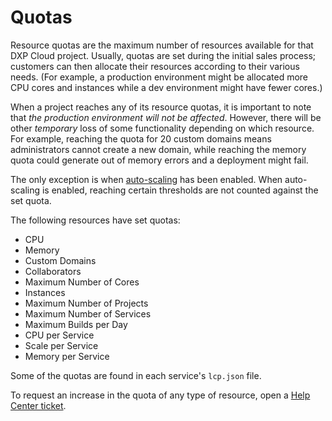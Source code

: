 # Quotas

Resource quotas are the maximum number of resources available for that DXP Cloud project. Usually, quotas are set during the initial sales process; customers can then allocate their resources according to their various needs. (For example, a production environment might be allocated more CPU cores and instances while a dev environment might have fewer cores.)

When a project reaches any of its resource quotas, it is important to note that _the production environment will not be affected_. However, there will be other *temporary* loss of some functionality depending on which resource. For example, reaching the quota for 20 custom domains means administrators cannot create a new domain, while reaching the memory quota could generate out of memory errors and a deployment might fail.

The only exception is when [auto-scaling](./03-auto-scaling.markdown) has been enabled. When auto-scaling is enabled, reaching certain thresholds are not counted against the set quota.

The following resources have set quotas:

* CPU
* Memory
* Custom Domains
* Collaborators
* Maximum Number of Cores
* Instances
* Maximum Number of Projects
* Maximum Number of Services
* Maximum Builds per Day
* CPU per Service
* Scale per Service
* Memory per Service

Some of the quotas are found in each service's `lcp.json` file.

To request an increase in the quota of any type of resource, open a [Help Center ticket](https://liferay-support.zendesk.com/agent//).
